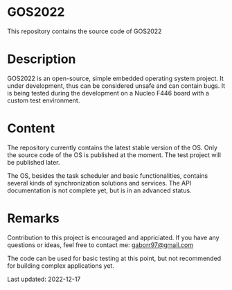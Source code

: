 # GOS2022
This repository contains the source code of GOS2022

# Description
GOS2022 is an open-source, simple embedded operating system project.
It under development, thus can be considered unsafe and can contain bugs.
It is being tested during the development on a Nucleo F446 board with
a custom test environment.

# Content
The repository currently contains the latest stable version of the OS.
Only the source code of the OS is published at the moment. The test project
will be published later.

The OS, besides the task scheduler and basic functionalities, contains
several kinds of synchronization solutions and services. The API documentation
is not complete yet, but is in an advanced status.

# Remarks
Contribution to this project is encouraged and appriciated.
If you have any questions or ideas, feel free to contact me: gaborr97@gmail.com

The code can be used for basic testing at this point, but not recommended for building
complex applications yet.

Last updated: 2022-12-17
